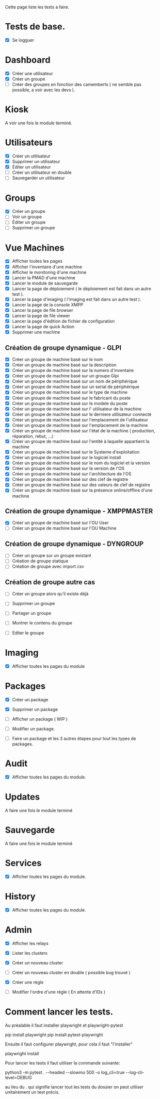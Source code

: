 Cette page liste les tests a faire.

# Tests de base.
- [x] Se logguer

# Dashboard
- [x] Créer une utilisateur
- [x] Créer un groupe
- [ ] Créer des groupes en fonction des camemberts ( ne semble pas possible, a voir avec les devs ).

# Kiosk
A voir une fois le module terminé.

# Utilisateurs
- [x] Créer un utilisateur
- [x] Supprimer un utilisateur
- [x] Éditer un utilisateur
- [ ] Créer un utilisateur en double
- [ ] Sauvegarder un utilisateur

# Groups
- [x] Créer un groupe
- [ ] Voir un groupe
- [ ] Éditer un groupe
- [ ] Supprimer un groupe

# Vue Machines
- [x] Afficher toutes les pages
- [x] Afficher l'inventaire d'une machine
- [x] Afficher le monitoring d'une machine
- [x] Lancer la PMAD d'une machine
- [x] Lancer le module de sauvegarde
- [x] Lancer la page de déploiement ( le déploiement est fait dans un autre test ).
- [x] Lancer la page d'imaging ( l'imaging est fait dans un autre test ).
- [x] Lancer la page de la console XMPP
- [x] Lancer la page de file browser
- [x] Lancer la page de file viewer
- [x] Lancer la page d'édition de fichier de configuration
- [x] Lancer la page de quick Action
- [x] Supprimer une machine

## Création de groupe dynamique - GLPI
- [x] Créer un groupe de machine basé sur le nom
- [x] Créer un groupe de machine basé sur la description
- [x] Créer un groupe de machine basé sur la numero d'inventaire
- [x] Créer un groupe de machine basé sur un groupe Glpi
- [x] Créer un groupe de machine basé sur un nom de périphérique
- [x] Créer un groupe de machine basé sur un serial de périphérique
- [x] Créer un groupe de machine basé sur le type de machine
- [x] Créer un groupe de machine basé sur le fabricant du poste
- [x] Créer un groupe de machine basé sur le modele du poste
- [x] Créer un groupe de machine basé sur l' utilisateur de la machine
- [x] Créer un groupe de machine basé sur le derniere utilisateur connecté
- [x] Créer un groupe de machine basé sur l'emplacement de l'utilisateur
- [x] Créer un groupe de machine basé sur l'emplacement de la machine
- [x] Créer un groupe de machine basé sur l'état de la machine ( production, réparation, rebut, ...)
- [x] Créer un groupe de machine basé sur l'entité à laquelle appartient la machine
- [x] Créer un groupe de machine basé sur le Systeme d'exploitation
- [x] Créer un groupe de machine basé sur le logiciel install
- [x] Créer un groupe de machine basé sur le nom du logiciel et la version
- [x] Créer un groupe de machine basé sur la version de l'OS
- [x] Créer un groupe de machine basé sur l'architecture de l'OS
- [x] Créer un groupe de machine basé sur des clef de registre
- [x] Créer un groupe de machine basé sur des valeurs de clef de registre
- [x] Créer un groupe de machine basé sur la présence online/offline d'une machine

## Création de groupe dynamique - XMPPMASTER
- [x] Créer un groupe de machine basé sur l'OU User
- [ ] Créer un groupe de machine basé sur l'OU Machine
## Création de groupe dynamique - DYNGROUP
- [ ] Créer un groupe sur un groupe existant
- [ ] Création de groupe statique
- [ ] Création de groupe avec import csv

## Création de groupe autre cas
- [ ] Créer un groupe alors qu'il existe déjà
- [ ] Supprimer un groupe 
- [ ] Partager un groupe
- [ ] Montrer le contenu du groupe
- [ ] Editer le groupe


# Imaging
- [x] Afficher toutes les pages du module

# Packages
- [x] Créer un package
- [x] Supprimer un package
- [ ] Afficher un package ( WIP )
- [ ] Modifier un package.

- [ ] Faire un package et les 3 autres étapes pour tout les types de packages.

# Audit
- [x] Afficher toutes les pages du module.

# Updates
A faire une fois le module terminé

# Sauvegarde
A faire une fois le module terminé

# Services
- [x] Afficher toutes les pages du module.

# History
- [x] Afficher toutes les pages du module.

# Admin
- [x] Afficher les relays
- [x] Lister les clusters
- [x] Créer un nouveau cluster
- [ ] Créer un nouveau cluster en double ( possible bug trouvé )
- [x] Créer une règle
- [ ] Modifier l'ordre d'une règle ( En attente d'IDs )



# Comment lancer les tests.

Au préalable il faut installer playwright et playwright-pytest

pip install playwright
pip install pytest-playwright

Ensuite il faut configurer playwright, pour cela il faut "l'installer"

playwright install

Pour lancer les tests il faut utiliser la commande suivante:

python3 -m pytest . --headed --slowmo 500 -o log_cli=true --log-cli-level=DEBUG

au lieu du . qui signifie lancer tout les tests du dossier on peut utiliser unitairement un test précis.
